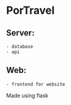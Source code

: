 
# PorTravel
## Server:
    - database
    - api

## Web:
    - frontend for website

Made using flask

